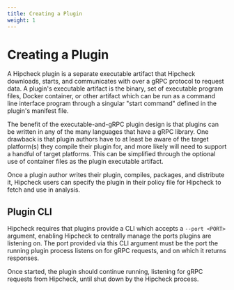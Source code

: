 ```yaml
---
title: Creating a Plugin
weight: 1
---
```


# Creating a Plugin

A Hipcheck plugin is a separate executable artifact that Hipcheck downloads,
starts, and communicates with over a gRPC protocol to request data. A plugin's
executable artifact is the binary, set of executable program files, Docker
container, or other artifact which can be run as a command line interface
program through a singular "start command" defined in the plugin's
manifest file.

The benefit of the executable-and-gRPC plugin design is that plugins can be
written in any of the many languages that have a gRPC library. One drawback is
that plugin authors have to at least be aware of the target platform(s) they
compile their plugin for, and more likely will need to support a handful of
target platforms. This can be simplified through the optional use of container
files as the plugin executable artifact.

Once a plugin author writes their plugin, compiles, packages, and
distribute it, Hipcheck users can specify the plugin in their policy file for
Hipcheck to fetch and use in analysis.

## Plugin CLI

Hipcheck requires that plugins provide a CLI which accepts a `--port <PORT>`
argument, enabling Hipcheck to centrally manage the ports plugins are listening
on. The port provided via this CLI argument must be the port the running plugin
process listens on for gRPC requests, and on which it returns responses.

Once started, the plugin should continue running, listening for gRPC requests
from Hipcheck, until shut down by the Hipcheck process.

